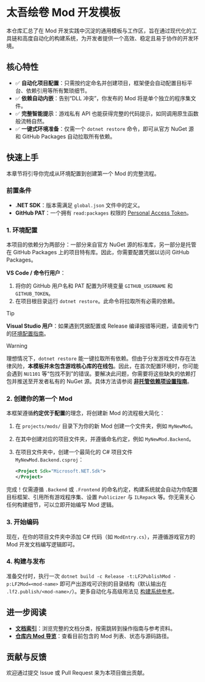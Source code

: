 # 太吾绘卷 Mod 开发模板

本仓库汇总了在 Mod 开发实践中沉淀的通用模板与工作区，旨在通过现代化的工具链和高度自动化的构建系统，为开发者提供一个高效、稳定且易于协作的开发环境。

## 核心特性

- ✅ **自动化项目配置**：只需按约定命名并创建项目，框架便会自动配置目标平台、依赖引用等所有繁琐细节。
- ✅ **依赖自动内嵌**：告别“DLL 冲突”，你发布的 Mod 将是单个独立的程序集文件。
- ✅ **完整智能提示**：游戏私有 API 也能获得完整的代码提示，如同调用原生函数般流畅自然。
- ✅ **一键式环境准备**：仅需一个 `dotnet restore` 命令，即可从官方 NuGet 源和 GitHub Packages 自动拉取所有依赖。

## 快速上手

本章节将引导你完成从环境配置到创建第一个 Mod 的完整流程。

### 前置条件

- **.NET SDK**：版本需满足 `global.json` 文件中的定义。
- **GitHub PAT**：一个拥有 `read:packages` 权限的 [Personal Access Token](https://github.com/settings/tokens)。

### 1. 环境配置

本项目的依赖分为两部分：一部分来自官方 NuGet 源的标准库，另一部分是托管在 GitHub Packages 上的项目特有库。因此，你需要配置凭据以访问 GitHub Packages。

**VS Code / 命令行用户**：

1. 将你的 GitHub 用户名和 PAT 配置为环境变量 `GITHUB_USERNAME` 和 `GITHUB_TOKEN`。
2. 在项目根目录运行 `dotnet restore`。此命令将拉取所有必需的依赖。

> [!TIP]
> **Visual Studio 用户**：如果遇到凭据配置或 Release 编译报错等问题，请查阅专门的[环境配置指南](./docs/how-to/visual-studio-setup.md)。

> [!WARNING]
> 理想情况下，`dotnet restore` 能一键拉取所有依赖。但由于分发游戏文件存在法律风险，**本模板并未包含游戏核心库的在线包**。因此，在首次配置环境时，你可能会遇到 `NU1101` 等“包找不到”的错误。要解决此问题，你需要将这些缺失的依赖打包并推送至开发者私有的 NuGet 源。具体方法请参阅 [**非托管依赖项设置指南**](./projects/unmanaged-vendor/README.md)。

### 2. 创建你的第一个 Mod

本框架遵循**约定优于配置**的理念，将创建新 Mod 的流程极大简化：

1. 在 `projects/mods/` 目录下为你的新 Mod 创建一个文件夹，例如 `MyNewMod`。
2. 在其中创建对应的项目文件夹，并遵循命名约定，例如 `MyNewMod.Backend`。
3. 在项目文件夹中，创建一个最简化的 C# 项目文件 `MyNewMod.Backend.csproj`：

    ```xml
    <Project Sdk="Microsoft.NET.Sdk">
    </Project>
    ```

完成！仅需遵循 `.Backend` 或 `.Frontend` 的命名约定，构建系统就会自动为你配置目标框架、引用所有游戏程序集、设置 `Publicizer` 与 `ILRepack` 等。你无需关心任何构建细节，可以立即开始编写 Mod 逻辑。

### 3. 开始编码

现在，在你的项目文件夹中添加 C# 代码（如 `ModEntry.cs`），并遵循游戏官方的 Mod 开发文档编写逻辑即可。

### 4. 构建与发布

准备交付时，执行一次 `dotnet build -c Release -t:LF2PublishMod -p:LF2Mod=<mod-name>` 即可产出游戏可识别的目录结构（默认输出在 `.lf2.publish/<mod-name>/`）。更多自动化与高级用法见 [构建系统参考](./docs/reference/build-system.md)。

## 进一步阅读

- **[文档索引](./docs/README.md)**：浏览完整的文档分类，按需跳转到操作指南与参考资料。
- **[仓库内 Mod 导览](./projects/mods/README.md)**：查看目前包含的 Mod 列表、状态与源码路径。

## 贡献与反馈

欢迎通过提交 Issue 或 Pull Request 来为本项目做出贡献。
